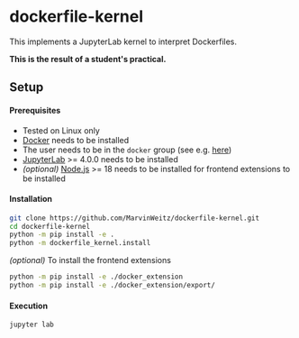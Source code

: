 # dockerfile-kernel

This implements a JupyterLab kernel to interpret Dockerfiles.

**This is the result of a student's practical.**

## Setup

#### Prerequisites

- Tested on Linux only
- [Docker](https://docs.docker.com/engine/install/ubuntu/) needs to be installed
- The user needs to be in the `docker` group (see e.g. [here](https://askubuntu.com/a/739861))
- [JupyterLab](https://jupyterlab.readthedocs.io/en/stable/getting_started/installation.html) >= 4.0.0 needs to be installed
- _(optional)_ [Node.js](https://nodejs.org/en/download/package-manager) >= 18 needs to be installed for frontend extensions to be installed

#### Installation

```bash
git clone https://github.com/MarvinWeitz/dockerfile-kernel.git
cd dockerfile-kernel
python -m pip install -e .
python -m dockerfile_kernel.install
```

_(optional)_ To install the frontend extensions

```bash
python -m pip install -e ./docker_extension
python -m pip install -e ./docker_extension/export/
```

#### Execution

`jupyter lab`
